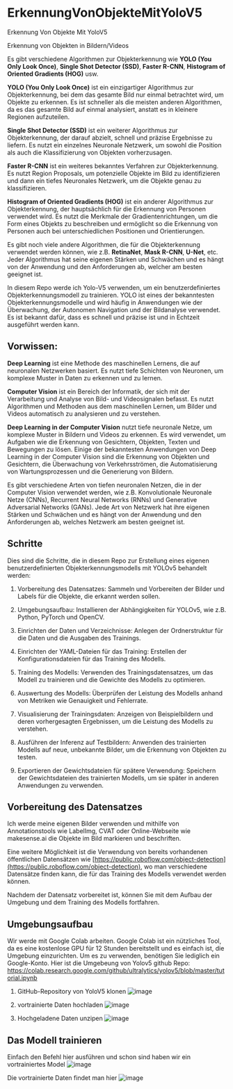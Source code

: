 # ErkennungVonObjekteMitYoloV5
Erkennung Von Objekte Mit YoloV5

Erkennung von Objekten in Bildern/Videos

Es gibt verschiedene Algorithmen zur Objekterkennung wie **YOLO (You Only Look Once)**, **Single Shot Detector (SSD)**, **Faster R-CNN**, **Histogram of Oriented Gradients (HOG)** usw.

**YOLO (You Only Look Once)** ist ein einzigartiger Algorithmus zur Objekterkennung, bei dem das gesamte Bild nur einmal betrachtet wird, um Objekte zu erkennen. Es ist schneller als die meisten anderen Algorithmen, da es das gesamte Bild auf einmal analysiert, anstatt es in kleinere Regionen aufzuteilen.

**Single Shot Detector (SSD)** ist ein weiterer Algorithmus zur Objekterkennung, der darauf abzielt, schnell und präzise Ergebnisse zu liefern. Es nutzt ein einzelnes Neuronale Netzwerk, um sowohl die Position als auch die Klassifizierung von Objekten vorherzusagen.

**Faster R-CNN** ist ein weiteres bekanntes Verfahren zur Objekterkennung. Es nutzt Region Proposals, um potenzielle Objekte im Bild zu identifizieren und dann ein tiefes Neuronales Netzwerk, um die Objekte genau zu klassifizieren.

**Histogram of Oriented Gradients (HOG)** ist ein anderer Algorithmus zur Objekterkennung, der hauptsächlich für die Erkennung von Personen verwendet wird. Es nutzt die Merkmale der Gradientenrichtungen, um die Form eines Objekts zu beschreiben und ermöglicht so die Erkennung von Personen auch bei unterschiedlichen Positionen und Orientierungen.

Es gibt noch viele andere Algorithmen, die für die Objekterkennung verwendet werden können, wie z.B. **RetinaNet**, **Mask R-CNN**, **U-Net**, etc. Jeder Algorithmus hat seine eigenen Stärken und Schwächen und es hängt von der Anwendung und den Anforderungen ab, welcher am besten geeignet ist.

In diesem Repo werde ich Yolo-V5 verwenden, um ein benutzerdefiniertes Objekterkennungsmodell zu trainieren. YOLO ist eines der bekanntesten Objekterkennungsmodelle und wird häufig in Anwendungen wie der Überwachung, der Autonomen Navigation und der Bildanalyse verwendet. Es ist bekannt dafür, dass es schnell und präzise ist und in Echtzeit ausgeführt werden kann.


## Vorwissen:
**Deep Learning** ist eine Methode des maschinellen Lernens, die auf neuronalen Netzwerken basiert. Es nutzt tiefe Schichten von Neuronen, um komplexe Muster in Daten zu erkennen und zu lernen.

**Computer Vision** ist ein Bereich der Informatik, der sich mit der Verarbeitung und Analyse von Bild- und Videosignalen befasst. Es nutzt Algorithmen und Methoden aus dem maschinellen Lernen, um Bilder und Videos automatisch zu analysieren und zu verstehen.

**Deep Learning in der Computer Vision** nutzt tiefe neuronale Netze, um komplexe Muster in Bildern und Videos zu erkennen. Es wird verwendet, um Aufgaben wie die Erkennung von Gesichtern, Objekten, Texten und Bewegungen zu lösen. Einige der bekanntesten Anwendungen von Deep Learning in der Computer Vision sind die Erkennung von Objekten und Gesichtern, die Überwachung von Verkehrsströmen, die Automatisierung von Wartungsprozessen und die Generierung von Bildern.

Es gibt verschiedene Arten von tiefen neuronalen Netzen, die in der Computer Vision verwendet werden, wie z.B. Konvolutionale Neuronale Netze (CNNs), Recurrent Neural Networks (RNNs) und Generative Adversarial Networks (GANs). Jede Art von Netzwerk hat ihre eigenen Stärken und Schwächen und es hängt von der Anwendung und den Anforderungen ab, welches Netzwerk am besten geeignet ist.

## Schritte
Dies sind die Schritte, die in diesem Repo zur Erstellung eines eigenen benutzerdefinierten Objekterkennungsmodells mit YOLOv5 behandelt werden:

1.  Vorbereitung des Datensatzes: Sammeln und Vorbereiten der Bilder und Labels für die Objekte, die erkannt werden sollen.
    
2.  Umgebungsaufbau: Installieren der Abhängigkeiten für YOLOv5, wie z.B. Python, PyTorch und OpenCV.
    
3.  Einrichten der Daten und Verzeichnisse: Anlegen der Ordnerstruktur für die Daten und die Ausgaben des Trainings.
    
4.  Einrichten der YAML-Dateien für das Training: Erstellen der Konfigurationsdateien für das Training des Modells.
    
5.  Training des Modells: Verwenden des Trainingsdatensatzes, um das Modell zu trainieren und die Gewichte des Modells zu optimieren.
    
6.  Auswertung des Modells: Überprüfen der Leistung des Modells anhand von Metriken wie Genauigkeit und Fehlerrate.
    
7.  Visualisierung der Trainingsdaten: Anzeigen von Beispielbildern und deren vorhergesagten Ergebnissen, um die Leistung des Modells zu verstehen.
    
8.  Ausführen der Inferenz auf Testbildern: Anwenden des trainierten Modells auf neue, unbekannte Bilder, um die Erkennung von Objekten zu testen.
    
9.  Exportieren der Gewichtsdateien für spätere Verwendung: Speichern der Gewichtsdateien des trainierten Modells, um sie später in anderen Anwendungen zu verwenden.


## Vorbereitung des Datensatzes
Ich werde meine eigenen Bilder verwenden und mithilfe von Annotationstools wie LabelImg, CVAT oder Online-Webseite wie makesense.ai die Objekte im Bild markieren und beschriften.

Eine weitere Möglichkeit ist die Verwendung von bereits vorhandenen öffentlichen Datensätzen wie [https://public.roboflow.com/object-detection](https://public.roboflow.com/object-detection), wo man verschiedene Datensätze finden kann, die für das Training des Modells verwendet werden können.

Nachdem der Datensatz vorbereitet ist, können Sie mit dem Aufbau der Umgebung und dem Training des Modells fortfahren.


## Umgebungsaufbau
Wir werde mit Google Colab arbeiten. Google Colab ist ein nützliches Tool, da es eine kostenlose GPU für 12 Stunden bereitstellt und es einfach ist, die Umgebung einzurichten. Um es zu verwenden, benötigen Sie lediglich ein Google-Konto.
Hier ist die Umgebeung von Yolov5 github Repo: https://colab.research.google.com/github/ultralytics/yolov5/blob/master/tutorial.ipynb

1. GitHub-Repository von YoloV5 klonen
![image](https://user-images.githubusercontent.com/48016716/214070598-0c7281e0-29cb-4c71-b649-d0069b5a8758.png)

2. vortrainierte Daten hochladen
![image](https://user-images.githubusercontent.com/48016716/214071180-e07dcfa7-0342-4c1e-8876-3866cf5e6212.png)

3. Hochgeladene Daten unzipen
![image](https://user-images.githubusercontent.com/48016716/214071975-78b932c2-d86e-4362-9d4a-92baf2294d4e.png)


## Das Modell trainieren
Einfach den Befehl hier ausführen und schon sind haben wir ein vortrainiertes Model 
![image](https://user-images.githubusercontent.com/48016716/214072817-84fe7431-3326-4d47-aaa2-49e2965ec5ed.png)


Die vortrainierte Daten findet man hier
![image](https://user-images.githubusercontent.com/48016716/214073275-efbead9a-e15b-4c79-ad63-d2985ce7431b.png)


